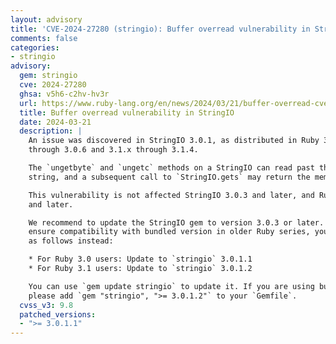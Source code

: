 ```yaml
---
layout: advisory
title: 'CVE-2024-27280 (stringio): Buffer overread vulnerability in StringIO'
comments: false
categories:
- stringio
advisory:
  gem: stringio
  cve: 2024-27280
  ghsa: v5h6-c2hv-hv3r
  url: https://www.ruby-lang.org/en/news/2024/03/21/buffer-overread-cve-2024-27280/
  title: Buffer overread vulnerability in StringIO
  date: 2024-03-21
  description: |
    An issue was discovered in StringIO 3.0.1, as distributed in Ruby 3.0.x
    through 3.0.6 and 3.1.x through 3.1.4.

    The `ungetbyte` and `ungetc` methods on a StringIO can read past the end of a
    string, and a subsequent call to `StringIO.gets` may return the memory value.

    This vulnerability is not affected StringIO 3.0.3 and later, and Ruby 3.2.x
    and later.

    We recommend to update the StringIO gem to version 3.0.3 or later. In order to
    ensure compatibility with bundled version in older Ruby series, you may update
    as follows instead:

    * For Ruby 3.0 users: Update to `stringio` 3.0.1.1
    * For Ruby 3.1 users: Update to `stringio` 3.0.1.2

    You can use `gem update stringio` to update it. If you are using bundler,
    please add `gem "stringio", ">= 3.0.1.2"` to your `Gemfile`.
  cvss_v3: 9.8
  patched_versions:
  - ">= 3.0.1.1"
---
```

